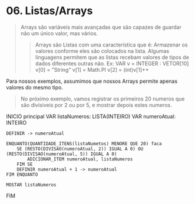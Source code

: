 # 06. Listas/Arrays
> Arrays são variáveis mais avançadas que são capazes de guardar não um único valor, mas vários.
>> Arrays são Listas com uma característica que é: Armazenar os valores conforme eles são colocados na lista.
Algumas linguagens permitem que as listas recebam valores de tipos de dados diferentes outras não.
Ex: 
VAR v = INTEGER : VETOR[10]
v[0] = "String"
v[1] = Math.PI
v[2] = (int)v[1]++

Para nossos exemplos, assumimos que nossos Arrays permite apenas valores do mesmo tipo.
> No próximo exemplo, vamos registrar os primeiros 20 numeros que são divisiveis por 2 ou por 5,
> e mostrar depois estes numeros.

INICIO principal
    VAR listaNumeros: LISTA(INTEIRO)
    VAR numeroAtual: INTEIRO

    DEFINIR -> numeroAtual

    ENQUANTO(QUANTIDADE_ITENS(listaNumetos) MENORE QUE 20) faca
        SE (RESTO(DIVISAO(numeroAtual, 2)) IGUAL A 0) OU (RESTO(DIVISAO(numeroAtual, 5)) IGUAL A 0)
            ADICIONAR_ITEM numeroAtual, listaNumeros
        FIM SE
        DEFINIR numeroAtual + 1 -> numeroAtual
    FIM ENQUANTO

    MOSTAR listaNumeros
FIM